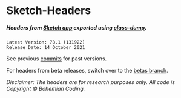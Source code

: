 # Sketch-Headers

##### Headers from [Sketch app](http://www.sketch.com) exported using [class-dump](http://stevenygard.com/projects/class-dump/).

```
Latest Version: 78.1 (131922)
Release Date: 14 October 2021
```

See previous [commits](https://github.com/abynim/sketch-headers/commits/betas) for past versions.

For headers from beta releases, switch over to the [betas branch](https://github.com/abynim/sketch-headers/tree/betas).

*Disclaimer: The headers are for research purposes only. All code is Copyright © Bohemian Coding.*

